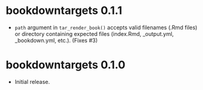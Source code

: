 # bookdowntargets 0.1.1

* `path` argument in `tar_render_book()` accepts valid filenames (.Rmd files) or directory containing expected files (index.Rmd, _output.yml, _bookdown.yml, etc.). (Fixes #3) 

# bookdowntargets 0.1.0

* Initial release.
